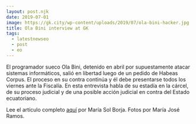 ```yaml
---
layout: post.njk
date: 2019-07-01
image: https://gk.city/wp-content/uploads/2019/07/ola-bini-hacker.jpg
title: Ola Bini interview at GK
tags:
  - latestnewseo
  - post
  - eo
---
```

El programador sueco Ola Bini, detenido en abril por supuestamente atacar sistemas informáticos, salió en libertad luego de un pedido de Habeas Corpus. El proceso en su contra continúa y él debe presentarse todos los viernes ante la Fiscalía. En esta entrevista habla de su estadía en la cárcel, de su proceso judicial y de una posible acción judicial en contra del Estado ecuatoriano.

Lee el artículo completo [aquí](https://gk.city/2019/07/01/ola-bini-libre/) por María Sol Borja. Fotos por María José Ramos.
